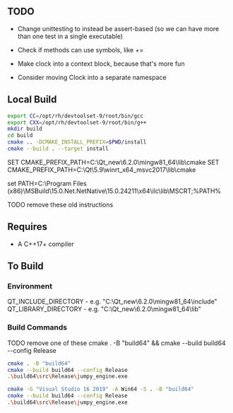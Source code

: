 ## TODO
- Change unittesting to instead be assert-based (so we can have more
  than one test in a single executable)
- Check if methods can use symbols, like +=
- Make clock into a context block, because that's more fun

- Consider moving Clock into a separate namespace

## Local Build
```sh
export CC=/opt/rh/devtoolset-9/root/bin/gcc
export CXX=/opt/rh/devtoolset-9/root/bin/g++
mkdir build
cd build
cmake .. -DCMAKE_INSTALL_PREFIX=$PWD/install
cmake --build . --target install
```


SET CMAKE_PREFIX_PATH=C:\Qt_new\6.2.0\mingw81_64\lib\cmake
SET CMAKE_PREFIX_PATH=C:\Qt\5.9\winrt_x64_msvc2017\lib\cmake


set PATH=C:\Program Files (x86)\MSBuild\15.0\.Net\.NetNative\15.0.24211\x64\ilc\lib\MSCRT;%PATH%


TODO remove these old instructions


## Requires
- A C++17+ compiler


## To Build
### Environment
QT_INCLUDE_DIRECTORY - e.g. "C:\Qt_new\6.2.0\mingw81_64\include"
QT_LIBRARY_DIRECTORY - e.g. "C:\Qt_new\6.2.0\mingw81_64\lib"


### Build Commands
TODO remove one of these
cmake . -B "build64" && cmake --build build64 --config Release
```sh
cmake . -B "build64"
cmake --build build64 --config Release
.\build64\src\Release\jumpy_engine.exe
```

```sh
cmake -G "Visual Studio 16 2019" -A Win64 -S . -B "build64"
cmake --build build64 --config Release
.\build64\src\Release\jumpy_engine.exe
```
